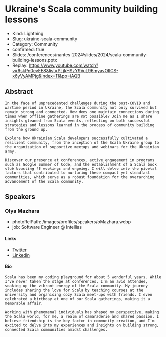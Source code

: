 # Ukraine's Scala community building lessons

- Kind: Lightning
- Slug: ukraine-scala-community
- Category: Community
- confirmed: true
- Slides: /conferences/nantes-2024/slides/2024/scala-community-building-lessons.pptx
- Replay: https://www.youtube.com/watch?v=6skPn0evEE8&list=PLjkHSzY9VuL96myavOIICS-x6yVyAMPjg&index=11&pp=iAQB

## Abstract

```
In the face of unprecedented challenges during the post-COVID and wartime period in Ukraine, the Scala community not only survived but remain strong and connected. How does one maintain connections during times when offline gatherings are not possible? Join me as I share insights gleaned from Scala events, reflecting on both successful strategies and lessons learned in the process of community building from the ground up.

Explore how Ukrainian Scala developers successfully cultivated a resilient community, from the inception of the Scala Ukraine group to the organization of supportive meetups and webinars for the Ukrainian army.

Discover our presence at conferences, active engagement in programs such as Google Summer of Code, and the establishment of a Scala book club boasting 45 meetings and ongoing. I will delve into the pivotal factors that contributed to nurturing these compact yet steadfast communities, which serve as a robust foundation for the overarching advancement of the Scala community.
```

## Speakers

### Olya Mazhara

- photoRelPath: /images/profiles/speakers/oMazhara.webp
- job: Software Engineer @ Intellias

#### Links

- [Twitter](https://twitter.com/Olga80572775)
- [Linkedin](https://www.linkedin.com/in/olya-mazhara-28092681)

#### Bio

```
Scala has been my coding playground for about 5 wonderful years. While I've never taken the stage at conferences, I'm an avid attendee, soaking up the vibrant energy of the Scala community. My journey includes sharing the love for Scala by teaching courses at the university and organising cozy Scala meet-ups with friends. I even celebrated a birthday at one of our Scala gatherings, making it a memorable affair.

Working with phenomenal individuals has shaped my perspective, making the Scala world, for me, a realm of camaraderie and shared passion. I believe friendship is the key factor in community creation, and I'm excited to delve into my experiences and insights on building strong, connected Scala communities amidst challenges.
```
